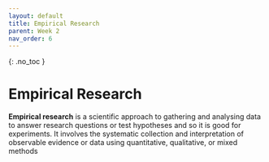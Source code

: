 ```yaml
---
layout: default
title: Empirical Research
parent: Week 2
nav_order: 6
---
```


{: .no_toc }

# Empirical Research  

**Empirical research** is a scientific approach to gathering and analysing data to answer research questions or test hypotheses and so it is good for experiments. It involves the systematic collection and interpretation of observable evidence or data using quantitative, qualitative, or mixed methods